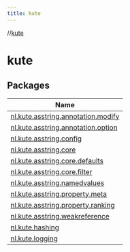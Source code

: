 ```yaml
---
title: kute
---
```

//[kute](index.html)



# kute



## Packages


| Name |
|---|
| [nl.kute.asstring.annotation.modify](kute/nl.kute.asstring.annotation.modify/index.html) |
| [nl.kute.asstring.annotation.option](kute/nl.kute.asstring.annotation.option/index.html) |
| [nl.kute.asstring.config](kute/nl.kute.asstring.config/index.html) |
| [nl.kute.asstring.core](kute/nl.kute.asstring.core/index.html) |
| [nl.kute.asstring.core.defaults](kute/nl.kute.asstring.core.defaults/index.html) |
| [nl.kute.asstring.core.filter](kute/nl.kute.asstring.core.filter/index.html) |
| [nl.kute.asstring.namedvalues](kute/nl.kute.asstring.namedvalues/index.html) |
| [nl.kute.asstring.property.meta](kute/nl.kute.asstring.property.meta/index.html) |
| [nl.kute.asstring.property.ranking](kute/nl.kute.asstring.property.ranking/index.html) |
| [nl.kute.asstring.weakreference](kute/nl.kute.asstring.weakreference/index.html) |
| [nl.kute.hashing](kute/nl.kute.hashing/index.html) |
| [nl.kute.logging](kute/nl.kute.logging/index.html) |

